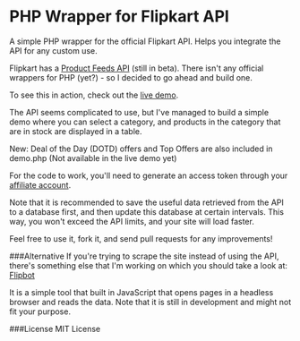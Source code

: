 PHP Wrapper for Flipkart API
============================
A simple PHP wrapper for the official Flipkart API. Helps you integrate the API for any custom use.

Flipkart has a [Product Feeds API](http://www.flipkart.com/affiliate/apifaq) (still in beta). There isn't any official wrappers for PHP (yet?) - so I decided to go ahead and build one.

To see this in action, check out the [live demo](http://www.clusterdev.com/flipkart-api-demo/).

The API seems complicated to use, but I've managed to build a simple demo where you can select a category, and products in the category that are in stock are displayed in a table. 

New: Deal of the Day (DOTD) offers and Top Offers are also included in demo.php (Not available in the live demo yet)

For the code to work, you'll need to generate an access token through your [affiliate account](http://www.flipkart.com/affiliate/).

Note that it is recommended to save the useful data retrieved from the API to a database first, and then update this database at certain intervals. This way, you won't exceed the API limits, and your site will load faster.

Feel free to use it, fork it, and send pull requests for any improvements!

###Alternative
If you're trying to scrape the site instead of using the API, there's something else that I'm working on which you should take a look at: [Flipbot](https://github.com/xaneem/flipbot)

It is a simple tool that built in JavaScript that opens pages in a headless browser and reads the data. Note that it is still in development and might not fit your purpose.

###License
MIT License
